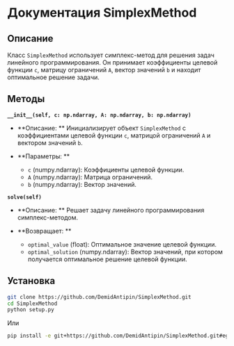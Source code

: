 # Документация SimplexMethod

## Описание

Класс `SimplexMethod` использует симплекс-метод для решения задач линейного программирования. Он принимает коэффициенты целевой функции `c`, матрицу ограничений `A`, вектор значений `b` и находит оптимальное решение задачи.

## Методы

**`__init__(self, c: np.ndarray, A: np.ndarray, b: np.ndarray)`**

+ **Описание: ** Инициализирует объект `SimplexMethod` с коэффициентами целевой функции `c`, матрицой ограничений `A` и вектором значений `b`.

+ **Параметры: **

	+ `c` (numpy.ndarray): Коэффициенты целевой функции.
	+ `A` (numpy.ndarray): Матрица ограничений.
	+ `b` (numpy.ndarray): Вектор значений.

**`solve(self)`**

+ **Описание: ** Решает задачу линейного программирования симплекс-методом.

+ **Возвращает: **

	+ `optimal_value` (float): Оптимальное значение целевой функции.
	+ `optimal_solution` (numpy.ndarray): Вектор значений, при котором получается оптимальное решение целевой функции.

## Установка

```bash
git clone https://github.com/DemidAntipin/SimplexMethod.git
cd SimplexMethod
python setup.py
```

Или

```bash
pip install -e git+https://github.com/DemidAntipin/SimplexMethod.git#egg=SimplexMethod
```
